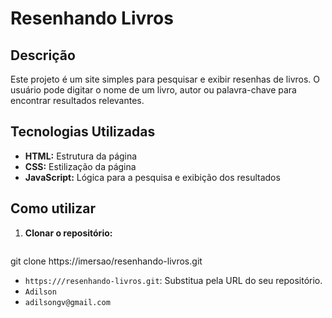 # Resenhando Livros

## Descrição
Este projeto é um site simples para pesquisar e exibir resenhas de livros. O usuário pode digitar o nome de um livro, autor ou palavra-chave para encontrar resultados relevantes.

## Tecnologias Utilizadas
* **HTML:** Estrutura da página
* **CSS:** Estilização da página
* **JavaScript:** Lógica para a pesquisa e exibição dos resultados

## Como utilizar
1. **Clonar o repositório:**
   ```bash
git clone https://imersao/resenhando-livros.git
  * `https:///resenhando-livros.git`: Substitua pela URL do seu repositório.
  * `Adilson`
  * `adilsongv@gmail.com`
